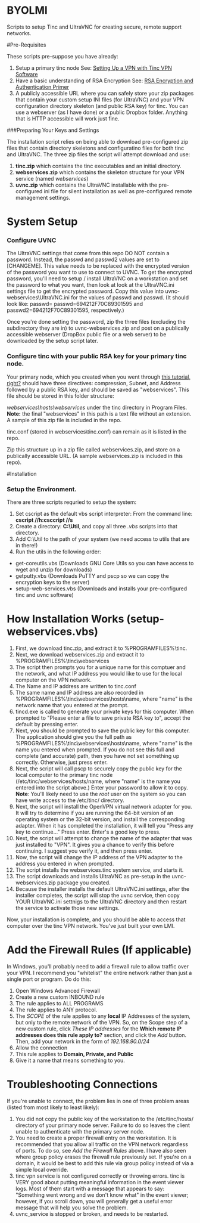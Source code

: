 BYOLMI
======

Scripts to setup Tinc and UltraVNC for creating secure, remote support networks.

#Pre-Requisites


These scripts pre-suppose you have already:

1. Setup a primary tinc node See: [Setting Up a VPN with Tinc VPN Software](http://learnlinuxonline.com/servers/setting-up-a-vpn-with-tinc-vpn-software)
2. Have a basic understanding of RSA Encryption See: [RSA Encryption and Authentication Primer](http://learnlinuxonline.com/security/rsa-encryption-and-authentication-primer)
3. A publicly accessible URL where you can safely store your zip packages that contain your custom setup INI files (for UltraVNC) and your VPN configuration directory skeleton (and public RSA key) for tinc. You can use a webserver (as I have done) or a public Dropbox folder. Anything that is HTTP accessible will work just fine.

###Preparing Your Keys and Settings

The installation script relies on being able to download pre-configured zip files that contain directory skeletons and configuratino files for both tinc and UltraVNC. The three zip files the script will attempt download and use:

1. **tinc.zip** which contains the tinc executables and an initial directory.
2. **webservices.zip** which contains the skeleton structure for your VPN service (named *webservices*)
3. **uvnc.zip** which contains the UltraVNC installable with the pre-configured ini file for silent installation as well as pre-configured remote management settings.

System Setup
======

### Configure UVNC
The UltraVNC settings that come from this repo DO NOT contain a password. Instead, the passwd and passwd2 values are set to [CHANGEME]. This value needs to be replaced with the encrypted version of the password you want to use to connect to UVNC. To get the encrypted password, you'll need to setup / install UltraVNC on a workstation and set the password to what you want, then look at look at the UltraVNC.ini settings file to get the encrypted password. Copy this value into uvnc-webservices\UltraVNC.ini for the values of passwd and passwd. (It should look like: passwd= passwd=694212F70C89301595
 and passwd2=694212F70C89301595, respectively.)

 Once you're done setting the password, zip the three files (excluding the subdirectory they are in) to uvnc-webservices.zip and post on a publically accessible webserver (DropBox public file or a web server) to be downloaded by the setup script later.

 ### Configure tinc with your public RSA key for your primary tinc node.

 Your primary node, which you created when you went through [this tutorial, right?](http://learnlinuxonline.com/servers/setting-up-a-vpn-with-tinc-vpn-software) should have three directives: compression, Subnet, and Address followed by a public RSA key, and should be saved as "webservices". This file should be stored in this folder structure:

 *webservices\hosts\webservices* under the tinc directory in Program Files. **Note:** the final "webservices" in this path is a text file without an extension. A sample of this zip file is included in the repo.

 tinc.conf (stored in webservices\tinc.conf) can remain as it is listed in the repo.

 Zip this structure up in a zip file called webservices.zip, and store on a publically accessible URL. (A sample webservices.zip is included in this repo).

#Installation

### Setup the Environment.
There are three scripts requried to setup the system:

1. Set cscript as the default vbs script interpreter: From the command line: **cscript //h:csccript //s**
1. Create a directory: **C:\Util**, and copy all three *.vbs* scripts into that directory.
1. Add C:\Util to the path of your system (we need access to utils that are in there!)
1. Run the utils in the following order:
- get-coreutils.vbs (Downloads GNU Core Utils so you can have access to wget and unzip for downloads)
- getputty.vbs (Downloads PuTTY and pscp so we can copy the encryption keys to the server)
- setup-web-services.vbs (Downloads and installs your pre-configured tinc and uvnc software)

# How Installation Works (setup-webservices.vbs)
1. First, we download tinc.zip, and extract it to %PROGRAMFILES%\tinc.
2. Next, we download webservices.zip and extract it to %PROGRAMFILES%\tinc\webservices
3. The script then prompts you for a unique name for this comptuer and the network, and what IP address you would like to use for the local computer on the VPN network.
4. The Name and IP address are written to tinc.conf
5. The same name and IP address are also recorded in %PROGRAMFILES%\tinc\webservices\hosts\name, where "name" is the network name that you entered at the prompt.
6. tincd.exe is called to generate your private keys for this computer. When prompted to "Please enter a file to save private RSA key to", accept the default by pressing enter.
7. Next, you should be prompted to save the public key for this computer. The application should give you the full path as %PROGRAMFILES%\tinc\webservices\hosts\name, where "name" is the name you entered when prompted. If you do not see this full and complete (and accurate) path, then you have not set something up correctly. Otherwise, just press enter.
8. Next, the script will call pscp to securely copy the public key for the local computer to the primary tinc node (/etc/tinc/webservices/hosts/name, where "name" is the name you entered into the script above.) Enter your password to allow it to copy. **Note**: You'll likely need to use the *root* user on the system so you can have write access to the /etc/tinc/ directory.
9. Next, the script will install the OpenVPN virtual network adapter for you. It will try to determine if you are running the 64-bit version of an operating system or the 32-bit version, and install the corresponding adapter. When it has completed the installation, it will tell you "Press any key to continue..." Press enter. Enter's a good key to press.
10. Next, the script will attempt to change the name of the adapter that was just installed to "VPN". It gives you a chance to verify this before continuing. I suggest you verify it, and then press enter.
11. Now, the script will change the IP address of the VPN adapter to the address you entered in when prompted. 
12. The script installs the webservices.tinc system service, and starts it.
13. The script downloads and installs UltraVNC as pre-setup in the uvnc-webservices.zip package you created.
14. Because the installer installs the default UltraVNC.ini settings, after the installer completes, the script will stop the uvnc service, then copy YOUR UltraVNC.ini settnigs to the UltraVNC directory and then restart the service to activate those new settings.

Now, your installation is complete, and you should be able to access that computer over the tinc VPN network. You've just built your own LMI.

# Add the Firewall Rules (If applicable)
In Windows, you'll probably need to add a firewall rule to allow traffic over your VPN. I recommend you "whitelist" the entire network rather than just a single port or program. Do do this:
1. Open Windows Advanced Firewall
2. Create a new custom INBOUND rule
3. The rule applies to ALL PROGRAMS
4. The rule applies to ANY protocol. 
5. The *SCOPE* of the rule applies to any **local** IP Addresses of the system, but only to the remote network of the VPN. So, on the Scope step of a new custom rule, click *These IP addresses* for the **Which remote IP addresses does this rule apply to?** section, and click the *Add* button. Then, add your network in the form of *192.168.90.0/24*
6. Allow the connection
7. This rule applies to **Domain, Private, and Public**
8. Give it a name that means something to you.

# Troubleshooting Connections

If you're unable to connect, the problem lies in one of three problem areas (listed from most likely to least likely):

1. You did not copy the public key of the workstation to the /etc/tinc/hosts/ directory of your primary node server. Failure to do so leaves the client unable to authenticate with the primary server node.
2. You need to create a proper firewall entry on the workstation. It is recommended that you allow all traffic on the VPN network regardless of ports. To do so, see *Add the Firewall Rules* above. I have also seen where group policy erases the firewall rule previously set. If you're on a domain, it would be best to add this rule via group policy instead of via a simple local override.
3. tinc vpn service is not configured correctly or throwing errors. tinc is VERY good about putting meaningful information in the event viewer logs. Most of them start with a message that appears to say: "Something went wrong and we don't know what" in the event viewer; however, if you scroll down, you will generally get a useful error message that will help you solve the problem.
4. uvnc_service is stopped or broken, and needs to be restarted.